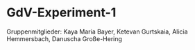 # GdV-Experiment-1
Gruppenmitglieder: Kaya Maria Bayer, Ketevan Gurtskaia, Alicia Hemmersbach, Danuscha Große-Hering
